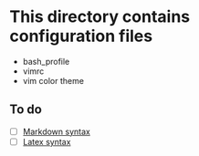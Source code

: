 # This directory contains configuration files

* bash_profile
* vimrc
* vim color theme

## To do

- [ ] [Markdown syntax](https://confluence.atlassian.com/bitbucketserver/markdown-syntax-guide-776639995.html)
- [ ] [Latex syntax](https://www.latex-project.org/)

